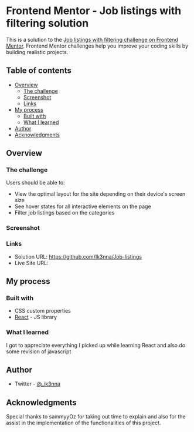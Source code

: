 # Frontend Mentor - Job listings with filtering solution

This is a solution to the [Job listings with filtering challenge on Frontend Mentor](https://www.frontendmentor.io/challenges/job-listings-with-filtering-ivstIPCt). Frontend Mentor challenges help you improve your coding skills by building realistic projects. 

## Table of contents

- [Overview](#overview)
  - [The challenge](#the-challenge)
  - [Screenshot](#screenshot)
  - [Links](#links)
- [My process](#my-process)
  - [Built with](#built-with)
  - [What I learned](#what-i-learned)
- [Author](#author)
- [Acknowledgments](#acknowledgments)

## Overview

### The challenge

Users should be able to:

- View the optimal layout for the site depending on their device's screen size
- See hover states for all interactive elements on the page
- Filter job listings based on the categories

### Screenshot




### Links

- Solution URL: https://github.com/Ik3nna/Job-listings
- Live Site URL: 

## My process

### Built with

- CSS custom properties
- [React](https://reactjs.org/) - JS library


### What I learned

I got to appreciate everything I picked up while learning React and also do some revision of javascript

## Author

- Twitter - [@_ik3nna](https://www.twitter.com/_ik3nna)

## Acknowledgments

Special thanks to sammyyOz for taking out time to explain and also for the assist in the implementation of the functionalities of this project.
